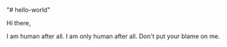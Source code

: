 "# hello-world" 

Hi there,

I am  human after all. I am only human after all. Don't put your blame on me.
